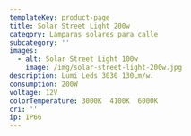 ```yaml
---
templateKey: product-page
title: Solar Street Light 200w
category: Lámparas solares para calle
subcategory: ''
images:
  - alt: Solar Street Light 100w
    image: /img/solar-street-light-200w.jpg
description: Lumi Leds 3030 130Lm/w.
consumption: 200W
voltage: 12V
colorTemperature: 3000K  4100K  6000K
cri: ''
ip: IP66
---
```


